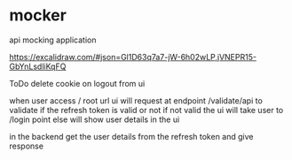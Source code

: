 # mocker
api mocking application

https://excalidraw.com/#json=Gl1D63q7a7-jW-6h02wLP,jVNEPR15-GbYnLsdliKqFQ

ToDo
delete cookie on logout from ui

when user access / root url ui will request at endpoint /validate/api to validate if the refresh token is valid or not
if not valid the ui will take user to /login point
else will show user details in the ui

in the backend get the user details from the refresh token and give response